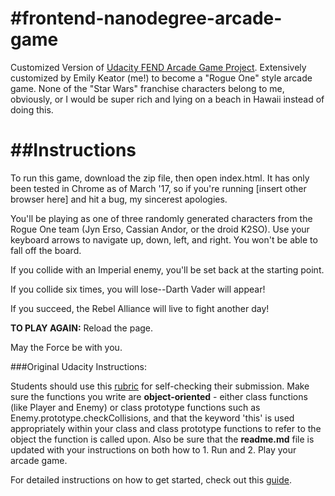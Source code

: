 #frontend-nanodegree-arcade-game
===============================

Customized Version of [Udacity FEND Arcade Game Project](https://review.udacity.com/#!/projects/2696458597/rubric).
Extensively customized by Emily Keator (me!) to become a "Rogue One" style arcade game. None of the "Star Wars" franchise
characters belong to me, obviously, or I would be super rich and lying on a beach in Hawaii instead of doing this.

##Instructions
===============================

To run this game, download the zip file, then open index.html. It has only been tested in Chrome as of March '17, so
if you're running [insert other browser here] and hit a bug, my sincerest apologies.

You'll be playing as one of three randomly generated characters from the Rogue One team (Jyn Erso, Cassian Andor, or
the droid K2SO). Use your keyboard arrows to navigate up, down, left, and right. You won't be able to fall off the board.

If you collide with an Imperial enemy, you'll be set back at the starting point.

If you collide six times, you will lose--Darth Vader will appear!

If you succeed, the Rebel Alliance will live to fight another day!

**TO PLAY AGAIN:** Reload the page.

May the Force be with you.


###Original Udacity Instructions:

Students should use this [rubric](https://review.udacity.com/#!/projects/2696458597/rubric) for self-checking their submission. Make sure the functions you write are **object-oriented** - either class functions (like Player and Enemy) or class prototype functions such as Enemy.prototype.checkCollisions, and that the keyword 'this' is used appropriately within your class and class prototype functions to refer to the object the function is called upon. Also be sure that the **readme.md** file is updated with your instructions on both how to 1. Run and 2. Play your arcade game.

For detailed instructions on how to get started, check out this [guide](https://docs.google.com/document/d/1v01aScPjSWCCWQLIpFqvg3-vXLH2e8_SZQKC8jNO0Dc/pub?embedded=true).
